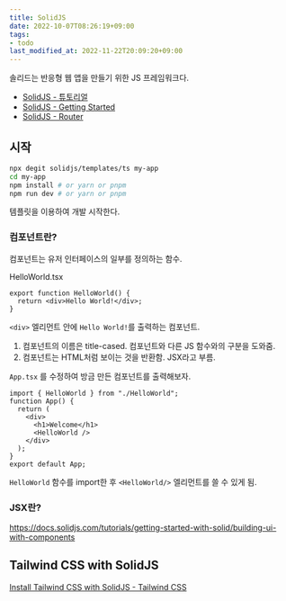 ```yaml
---
title: SolidJS
date: 2022-10-07T08:26:19+09:00
tags:
- todo
last_modified_at: 2022-11-22T20:09:20+09:00
---
```




솔리드는 반응형 웹 앱을 만들기 위한 JS 프레임워크다.

- [SolidJS - 튜토리얼](SolidJS%20-%20튜토리얼.md)
- [SolidJS - Getting Started](SolidJS%20-%20Getting%20Started.md)
- [SolidJS - Router](SolidJS%20-%20Router.md)

## 시작

```bash
npx degit solidjs/templates/ts my-app
cd my-app
npm install # or yarn or pnpm
npm run dev # or yarn or pnpm
```

템플릿을 이용하여 개발 시작한다.

### 컴포넌트란?

컴포넌트는 유저 인터페이스의 일부를 정의하는 함수.

HelloWorld.tsx

```tsx
export function HelloWorld() {
  return <div>Hello World!</div>;
}
```

`<div>` 엘리먼트 안에 `Hello World!`를 출력하는 컴포넌트. 

1.  컴포넌트의 이름은 title-cased.
   컴포넌트와 다른 JS 함수와의 구분을 도와줌.
2. 컴포넌트는 HTML처럼 보이는 것을 반환함. JSX라고 부름.

`App.tsx` 를 수정하여 방금 만든 컴포넌트를 출력해보자.

```tsx
import { HelloWorld } from "./HelloWorld";
function App() {
  return (
    <div>
      <h1>Welcome</h1>
      <HelloWorld />
    </div>
  );
}
export default App;
```

`HelloWorld` 함수를 import한 후 `<HelloWorld/>` 엘리먼트를 쓸 수 있게 됨.

###  JSX란?

https://docs.solidjs.com/tutorials/getting-started-with-solid/building-ui-with-components

## Tailwind CSS with SolidJS

[Install Tailwind CSS with SolidJS - Tailwind CSS](https://tailwindcss.com/docs/guides/solidjs)
